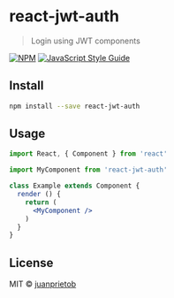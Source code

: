 # react-jwt-auth

> Login using JWT components

[![NPM](https://img.shields.io/npm/v/react-jwt-auth.svg)](https://www.npmjs.com/package/react-jwt-auth) [![JavaScript Style Guide](https://img.shields.io/badge/code_style-standard-brightgreen.svg)](https://standardjs.com)

## Install

```bash
npm install --save react-jwt-auth
```

## Usage

```jsx
import React, { Component } from 'react'

import MyComponent from 'react-jwt-auth'

class Example extends Component {
  render () {
    return (
      <MyComponent />
    )
  }
}
```

## License

MIT © [juanprietob](https://github.com/juanprietob)
